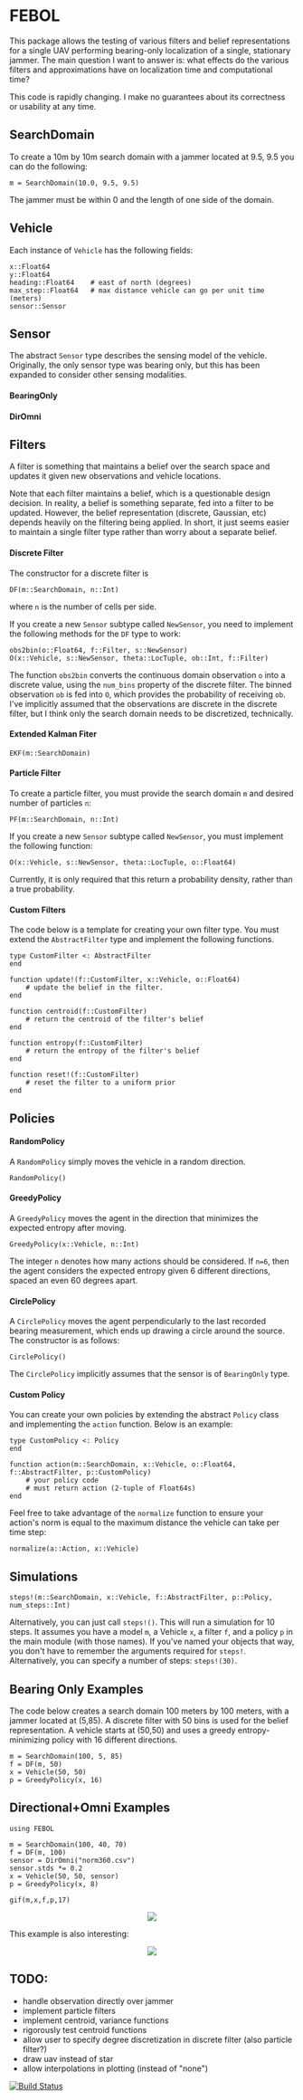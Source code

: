 # FEBOL

This package allows the testing of various filters and belief representations for a single UAV performing bearing-only localization of a single, stationary jammer.
The main question I want to answer is: what effects do the various filters and approximations have on localization time and computational time?

This code is rapidly changing. I make no guarantees about its correctness or usability at any time.

## SearchDomain
To create a 10m by 10m search domain with a jammer located at 9.5, 9.5 you can do the following:
```
m = SearchDomain(10.0, 9.5, 9.5)
```
The jammer must be within 0 and the length of one side of the domain.


## Vehicle
Each instance of `Vehicle` has the following fields:
```
x::Float64
y::Float64			 
heading::Float64	# east of north (degrees)
max_step::Float64	# max distance vehicle can go per unit time (meters)
sensor::Sensor
```

## Sensor
The abstract `Sensor` type describes the sensing model of the vehicle.
Originally, the only sensor type was bearing only, but this has been expanded to consider other sensing modalities.

#### BearingOnly

#### DirOmni


## Filters
A filter is something that maintains a belief over the search space and updates it given new observations and vehicle locations.

Note that each filter maintains a belief, which is a questionable design decision.
In reality, a belief is something separate, fed into a filter to be updated.
However, the belief representation (discrete, Gaussian, etc) depends heavily on the filtering being applied.
In short, it just seems easier to maintain a single filter type rather than worry about a separate belief.

#### Discrete Filter
The constructor for a discrete filter is
```
DF(m::SearchDomain, n::Int)
```
where `n` is the number of cells per side.

If you create a new `Sensor` subtype called `NewSensor`, you need to implement the following methods for the `DF` type to work:
```
obs2bin(o::Float64, f::Filter, s::NewSensor)
O(x::Vehicle, s::NewSensor, theta::LocTuple, ob::Int, f::Filter)
```
The function `obs2bin` converts the continuous domain observation `o` into a discrete value, using the `num_bins` property of the discrete filter.
The binned observation `ob` is fed into `O`, which provides the probability of receiving `ob`.
I've implicitly assumed that the observations are discrete in the discrete filter, but I think only the search domain needs to be discretized, technically.

#### Extended Kalman Fiter
```
EKF(m::SearchDomain)
```

#### Particle Filter
To create a particle filter, you must provide the search domain `m` and desired number of particles `n`:
```
PF(m::SearchDomain, n::Int)
```
If you create a new `Sensor` subtype called `NewSensor`, you must implement the following function:
```
O(x::Vehicle, s::NewSensor, theta::LocTuple, o::Float64)
```
Currently, it is only required that this return a probability density, rather than a true probability.

#### Custom Filters
The code below is a template for creating your own filter type.
You must extend the `AbstractFilter` type and implement the following functions.
```
type CustomFilter <: AbstractFilter
end

function update!(f::CustomFilter, x::Vehicle, o::Float64)
	# update the belief in the filter.
end

function centroid(f::CustomFilter)
	# return the centroid of the filter's belief
end

function entropy(f::CustomFilter)
	# return the entropy of the filter's belief
end

function reset!(f::CustomFilter)
	# reset the filter to a uniform prior
end
```

## Policies

#### RandomPolicy
A `RandomPolicy` simply moves the vehicle in a random direction.
```
RandomPolicy()
```

#### GreedyPolicy
A `GreedyPolicy` moves the agent in the direction that minimizes the expected entropy after moving.
```
GreedyPolicy(x::Vehicle, n::Int)
```
The integer `n` denotes how many actions should be considered.
If `n=6`, then the agent considers the expected entropy given 6 different directions, spaced an even 60 degrees apart.

#### CirclePolicy
A `CirclePolicy` moves the agent perpendicularly to the last recorded bearing measurement, which ends up drawing a circle around the source.
The constructor is as follows:
```
CirclePolicy()
```
The `CirclePolicy` implicitly assumes that the sensor is of `BearingOnly` type.

#### Custom Policy
You can create your own policies by extending the abstract `Policy` class and implementing the `action` function. Below is an example:
```
type CustomPolicy <: Policy
end

function action(m::SearchDomain, x::Vehicle, o::Float64, f::AbstractFilter, p::CustomPolicy)
	# your policy code
	# must return action (2-tuple of Float64s)
end
```
Feel free to take advantage of the `normalize` function to ensure your action's norm is equal to the maximum distance the vehicle can take per time step:
```
normalize(a::Action, x::Vehicle)
```

## Simulations
```
steps!(m::SearchDomain, x::Vehicle, f::AbstractFilter, p::Policy, num_steps::Int)
```
Alternatively, you can just call `steps!()`.
This will run a simulation for 10 steps. 
It assumes you have a model `m`, a Vehicle `x`, a filter `f`, and a policy `p` in the main module (with those names).
If you've named your objects that way, you don't have to remember the arguments required for `steps!`.
Alternatively, you can specify a number of steps: `steps!(30)`.


## Bearing Only Examples
The code below creates a search domain 100 meters by 100 meters, with a jammer located at (5,85).
A discrete filter with 50 bins is used for the belief representation.
A vehicle starts at (50,50) and uses a greedy entropy-minimizing policy with 16 different directions.
```
m = SearchDomain(100, 5, 85)
f = DF(m, 50)
x = Vehicle(50, 50)
p = GreedyPolicy(x, 16)
```

## Directional+Omni Examples
```
using FEBOL

m = SearchDomain(100, 40, 70)
f = DF(m, 100)
sensor = DirOmni("norm360.csv")
sensor.stds *= 0.2
x = Vehicle(50, 50, sensor)
p = GreedyPolicy(x, 8)

gif(m,x,f,p,17)
```
<p align="center">
<img src="http://stanford.edu/~dressel/gifs/gif2.gif"/>
</p>
This example is also interesting:
<p align="center">
<img src="http://stanford.edu/~dressel/gifs/gif1.gif"/>
</p>

## TODO:

* handle observation directly over jammer
* implement particle filters
* implement centroid, variance functions
* rigorously test centroid functions
* allow user to specify degree discretization in discrete filter (also particle filter?)
* draw uav instead of star
* allow interpolations in plotting (instead of "none")

[![Build Status](https://travis-ci.org/dressel/FEBOL.jl.svg?branch=master)](https://travis-ci.org/dressel/FEBOL.jl)
